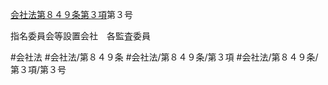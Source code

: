 [会社法第８４９条第３項](会社法＿＿＿＿第８４９条第３項)第３号

指名委員会等設置会社　各監査委員


#会社法
#会社法/第８４９条
#会社法/第８４９条/第３項
#会社法/第８４９条/第３項/第３号
